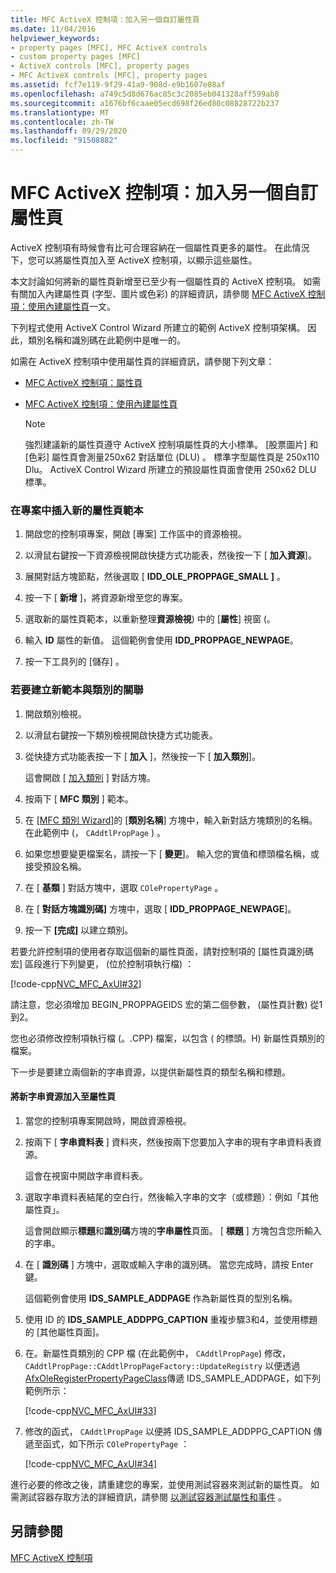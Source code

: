 ```yaml
---
title: MFC ActiveX 控制項：加入另一個自訂屬性頁
ms.date: 11/04/2016
helpviewer_keywords:
- property pages [MFC], MFC ActiveX controls
- custom property pages [MFC]
- ActiveX controls [MFC], property pages
- MFC ActiveX controls [MFC], property pages
ms.assetid: fcf7e119-9f29-41a9-908d-e9b1607e08af
ms.openlocfilehash: a749c5d8d676ac85c3c2085eb041328aff599ab8
ms.sourcegitcommit: a1676bf6caae05ecd698f26ed80c08828722b237
ms.translationtype: MT
ms.contentlocale: zh-TW
ms.lasthandoff: 09/29/2020
ms.locfileid: "91508882"
---
```

# <a name="mfc-activex-controls-adding-another-custom-property-page"></a>MFC ActiveX 控制項：加入另一個自訂屬性頁

ActiveX 控制項有時候會有比可合理容納在一個屬性頁更多的屬性。 在此情況下，您可以將屬性頁加入至 ActiveX 控制項，以顯示這些屬性。

本文討論如何將新的屬性頁新增至已至少有一個屬性頁的 ActiveX 控制項。 如需有關加入內建屬性頁 (字型、圖片或色彩) 的詳細資訊，請參閱 [MFC ActiveX 控制項：使用內建屬性頁](mfc-activex-controls-using-stock-property-pages.md)一文。

下列程式使用 ActiveX Control Wizard 所建立的範例 ActiveX 控制項架構。 因此，類別名稱和識別碼在此範例中是唯一的。

如需在 ActiveX 控制項中使用屬性頁的詳細資訊，請參閱下列文章：

- [MFC ActiveX 控制項：屬性頁](mfc-activex-controls-property-pages.md)

- [MFC ActiveX 控制項：使用內建屬性頁](mfc-activex-controls-using-stock-property-pages.md)

    > [!NOTE]
    >  強烈建議新的屬性頁遵守 ActiveX 控制項屬性頁的大小標準。 [股票圖片] 和 [色彩] 屬性頁會測量250x62 對話單位 (DLU) 。 標準字型屬性頁是 250x110 Dlu。 ActiveX Control Wizard 所建立的預設屬性頁面會使用 250x62 DLU 標準。

### <a name="to-insert-a-new-property-page-template-into-your-project"></a>在專案中插入新的屬性頁範本

1. 開啟您的控制項專案，開啟 [專案] 工作區中的資源檢視。

1. 以滑鼠右鍵按一下資源檢視開啟快捷方式功能表，然後按一下 [ **加入資源**]。

1. 展開對話方塊節點，然後選取 [ **IDD_OLE_PROPPAGE_SMALL** **]** 。

1. 按一下 [ **新增** ]，將資源新增至您的專案。

1. 選取新的屬性頁範本，以重新整理**資源檢視**) 中的 [**屬性**] 視窗 (。

1. 輸入 **ID** 屬性的新值。 這個範例會使用 **IDD_PROPPAGE_NEWPAGE**。

1. 按一下工具列的 [儲存]  。

### <a name="to-associate-the-new-template-with-a-class"></a>若要建立新範本與類別的關聯

1. 開啟類別檢視。

1. 以滑鼠右鍵按一下類別檢視開啟快捷方式功能表。

1. 從快捷方式功能表按一下 [ **加入** ]，然後按一下 [ **加入類別**]。

   這會開啟 [ [加入類別](../ide/adding-a-class-visual-cpp.md#add-class-dialog-box) ] 對話方塊。

1. 按兩下 [ **MFC 類別** ] 範本。

1. 在 [ [MFC 類別 Wizard]](reference/mfc-add-class-wizard.md)的 [**類別名稱**] 方塊中，輸入新對話方塊類別的名稱。 在此範例中 (， `CAddtlPropPage` ) 。

1. 如果您想要變更檔案名，請按一下 [ **變更**]。 輸入您的實值和標頭檔名稱，或接受預設名稱。

1. 在 [ **基類** ] 對話方塊中，選取 `COlePropertyPage` 。

1. 在 [ **對話方塊識別碼]** 方塊中，選取 [ **IDD_PROPPAGE_NEWPAGE**]。

1. 按一下 **[完成]** 以建立類別。

若要允許控制項的使用者存取這個新的屬性頁面，請對控制項的 [屬性頁識別碼宏] 區段進行下列變更， (位於控制項執行檔) ：

[!code-cpp[NVC_MFC_AxUI#32](codesnippet/cpp/mfc-activex-controls-adding-another-custom-property-page_1.cpp)]

請注意，您必須增加 BEGIN_PROPPAGEIDS 宏的第二個參數， (屬性頁計數) 從1到2。

您也必須修改控制項執行檔 (。.CPP) 檔案，以包含 ( 的標頭。H) 新屬性頁類別的檔案。

下一步是要建立兩個新的字串資源，以提供新屬性頁的類型名稱和標題。

#### <a name="to-add-new-string-resources-to-a-property-page"></a>將新字串資源加入至屬性頁

1. 當您的控制項專案開啟時，開啟資源檢視。

1. 按兩下 [ **字串資料表** ] 資料夾，然後按兩下您要加入字串的現有字串資料表資源。

   這會在視窗中開啟字串資料表。

1. 選取字串資料表結尾的空白行，然後輸入字串的文字（或標題）：例如「其他屬性頁」。

   這會開啟顯示**標題**和**識別碼**方塊的**字串屬性**頁面。 [ **標題** ] 方塊包含您所輸入的字串。

1. 在 [ **識別碼** ] 方塊中，選取或輸入字串的識別碼。 當您完成時，請按 Enter 鍵。

   這個範例會使用 **IDS_SAMPLE_ADDPAGE** 作為新屬性頁的型別名稱。

1. 使用 ID 的 **IDS_SAMPLE_ADDPPG_CAPTION** 重複步驟3和4，並使用標題的 [其他屬性頁面]。

1. 在。新屬性頁類別的 CPP 檔 (在此範例中， `CAddtlPropPage`) 修改， `CAddtlPropPage::CAddtlPropPageFactory::UpdateRegistry` 以便透過 [AfxOleRegisterPropertyPageClass](reference/registering-ole-controls.md#afxoleregisterpropertypageclass)傳遞 IDS_SAMPLE_ADDPAGE，如下列範例所示：

   [!code-cpp[NVC_MFC_AxUI#33](codesnippet/cpp/mfc-activex-controls-adding-another-custom-property-page_2.cpp)]

1. 修改的函式， `CAddtlPropPage` 以便將 IDS_SAMPLE_ADDPPG_CAPTION 傳遞至函式，如下所示 `COlePropertyPage` ：

   [!code-cpp[NVC_MFC_AxUI#34](codesnippet/cpp/mfc-activex-controls-adding-another-custom-property-page_3.cpp)]

進行必要的修改之後，請重建您的專案，並使用測試容器來測試新的屬性頁。 如需測試容器存取方法的詳細資訊，請參閱 [以測試容器測試屬性和事件](testing-properties-and-events-with-test-container.md) 。

## <a name="see-also"></a>另請參閱

[MFC ActiveX 控制項](mfc-activex-controls.md)
